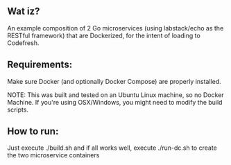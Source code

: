 Wat iz?
-------

An example composition of 2 Go microservices (using labstack/echo as the RESTful framework)
that are Dockerized, for the intent of loading to Codefresh.

Requirements:
-------------

Make sure Docker (and optionally Docker Compose) are properly installed.

NOTE: This was built and tested on an Ubuntu Linux machine, so no Docker Machine.
If you're using OSX/Windows, you might need to modify the build scripts.

How to run:
-----------

Just execute ./build.sh and if all works well, execute ./run-dc.sh to create the two
microservice containers



